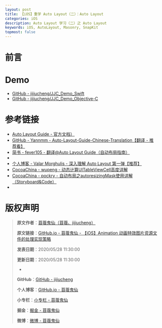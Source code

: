 ```yaml
---
layout: post
title: 【iOS】重学 Auto Layout（二）：Auto Layout
categories: iOS
description: Auto Layout 学习（二）之 Auto Layout
keywords: iOS, AutoLayout, Masonry, SnapKit
topmost: false
---
```


# 前言




# Demo

- [GitHub - jijiucheng/JJC_Demo_Swift](https://github.com/jijiucheng/JJC_Demo_Swift)
- [GitHub - jijiucheng/JJC_Demo_Objective-C](https://github.com/jijiucheng/JJC_Demo_Objective-C)

# 参考链接

- [Auto Layout Guide - 官方文档）](https://developer.apple.com/library/archive/documentation/UserExperience/Conceptual/AutolayoutPG/index.html#//apple_ref/doc/uid/TP40010853-CH7-SW1)
- [GitHub - Yannmm - Auto-Layout-Guide-Chinese-Translation【翻译 - 推荐看】](https://github.com/Yannmm/Auto-Layout-Guide-Chinese-Translation)
- [简书 - fever105 - 翻译@Auto Layout Guide（自动布局指南）](https://www.jianshu.com/nb/16482665)
- 
- [个人博客 - Valar Morghulis - 深入理解 Auto Layout 第一弹【推荐】](https://zhangbuhuai.com/post/auto-layout-part-1.html)
- [CocoaChina - wupeng - 动态计算UITableViewCell高度详解](http://www.cocoachina.com/articles/8668)
- [CocoaChina - pockry - 自动布局之autoresizingMask使用详解（Storyboard&Code）](http://www.cocoachina.com/articles/10652)
- []()


# 版权声明

> **原文作者**：[苜蓿鬼仙（苜蓿、jijiucheng）](https://jijiucheng.github.io/)
> 
> **原文链接**：[GitHub.io - 苜蓿鬼仙 - 【iOS】Animation 动画特效图片资源文件的处理实现策略](https://jijiucheng.github.io/2020/05/20/Animation-SVGAAndLottie/)
> 
> **发表日期**：2020/05/28 11:30:00
> 
> **更新日期**：2020/05/28 11:30:00
> 
> -
> 
> **GitHub**：[GitHub - jijiucheng](https://github.com/jijiucheng)
> 
> **个人博客**：[GitHub.io - 苜蓿鬼仙](https://jijiucheng.github.io)
> 
> **小专栏**：[小专栏 - 苜蓿鬼仙](https://xiaozhuanlan.com/u/6667468960)
> 
> **掘金**：[掘金 - 苜蓿鬼仙](https://juejin.im/user/5a31e95c51882533d023137d)
> 
> **微博**：[微博 - 苜蓿鬼仙](https://weibo.com/u/1585459545)


